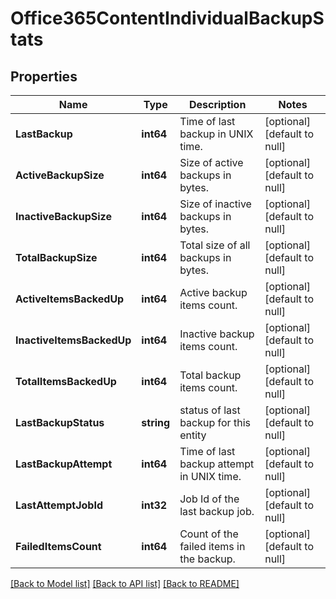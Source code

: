 # Office365ContentIndividualBackupStats

## Properties
Name | Type | Description | Notes
------------ | ------------- | ------------- | -------------
**LastBackup** | **int64** | Time of last backup in UNIX time. | [optional] [default to null]
**ActiveBackupSize** | **int64** | Size of active backups in bytes. | [optional] [default to null]
**InactiveBackupSize** | **int64** | Size of inactive backups in bytes. | [optional] [default to null]
**TotalBackupSize** | **int64** | Total size of all backups in bytes. | [optional] [default to null]
**ActiveItemsBackedUp** | **int64** | Active backup items count. | [optional] [default to null]
**InactiveItemsBackedUp** | **int64** | Inactive backup items count. | [optional] [default to null]
**TotalItemsBackedUp** | **int64** | Total backup items count. | [optional] [default to null]
**LastBackupStatus** | **string** | status of last backup for this entity | [optional] [default to null]
**LastBackupAttempt** | **int64** | Time of last backup attempt in UNIX time. | [optional] [default to null]
**LastAttemptJobId** | **int32** | Job Id of the last backup job. | [optional] [default to null]
**FailedItemsCount** | **int64** | Count of the failed items in the backup. | [optional] [default to null]

[[Back to Model list]](../README.md#documentation-for-models) [[Back to API list]](../README.md#documentation-for-api-endpoints) [[Back to README]](../README.md)


